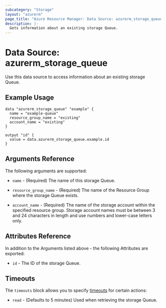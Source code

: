 ```yaml
---
subcategory: "Storage"
layout: "azurerm"
page_title: "Azure Resource Manager: Data Source: azurerm_storage_queue"
description: |-
  Gets information about an existing storage Queue.
---
```


# Data Source: azurerm_storage_queue

Use this data source to access information about an existing storage Queue.

## Example Usage

```hcl
data "azurerm_storage_queue" "example" {
  name = "example-queue"
  resource_group_name = "existing"
  account_name = "existing"
}

output "id" {
  value = data.azurerm_storage_queue.example.id
}
```

## Arguments Reference

The following arguments are supported:

* `name` - (Required) The name of this storage Queue.

* `resource_group_name` - (Required) The name of the Resource Group where the storage Queue exists.

* `account_name` - (Required) The name of the storage account within the specified resource group. Storage account names must be between 3 and 24 characters in length and use numbers and lower-case letters only.

## Attributes Reference

In addition to the Arguments listed above - the following Attributes are exported:

* `id` - The ID of the storage Queue.

## Timeouts

The `timeouts` block allows you to specify [timeouts](https://www.terraform.io/docs/configuration/resources.html#timeouts) for certain actions:

* `read` - (Defaults to 5 minutes) Used when retrieving the storage Queue.